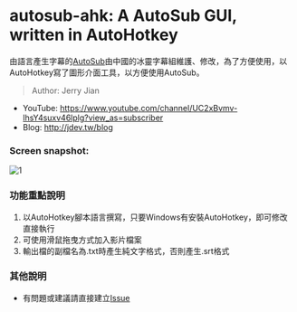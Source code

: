 # autosub-ahk: A AutoSub GUI, written in AutoHotkey

由語言產生字幕的[AutoSub](https://github.com/BingLingGroup/autosub)由中國的冰靈字幕組維護、修改，為了方便使用，以AutoHotkey寫了圖形介面工具，以方便使用AutoSub。

> Author: Jerry Jian
  * YouTube: https://www.youtube.com/channel/UC2xBvmv-lhsY4suxv46lplg?view_as=subscriber
  * Blog: http://jdev.tw/blog

### Screen snapshot:

![1](https://lh3.googleusercontent.com/pw/ACtC-3dyOIgAjfAR89WkaveDvvr9LnP00RgT_8I0DQCJv8RfqNTkwf79cJ-M1Wb4nTur6XVmfTCo_PfHuiUSA5JaEb6CUxSGjLOvLEYVke-hvbYTBCtZShfYK5-RhKRczc1h9IsciFwf-k2Wz_3SHvlGfeR0lw=w664-h639-no?authuser=0)

### 功能重點說明

1. 以AutoHotkey腳本語言撰寫，只要Windows有安裝AutoHotkey，即可修改直接執行
2. 可使用滑鼠拖曳方式加入影片檔案
3. 輸出檔的副檔名為.txt時產生純文字格式，否則產生.srt格式

### 其他說明
* 有問題或建議請直接建立[Issue](https://github.com/emisjerry/autosub-ahk/issues)
